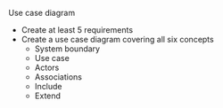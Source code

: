 Use case diagram
- Create at least 5 requirements
- Create a use case diagram covering all six concepts
    - System boundary
    - Use case
    - Actors
    - Associations
    - Include
    - Extend
